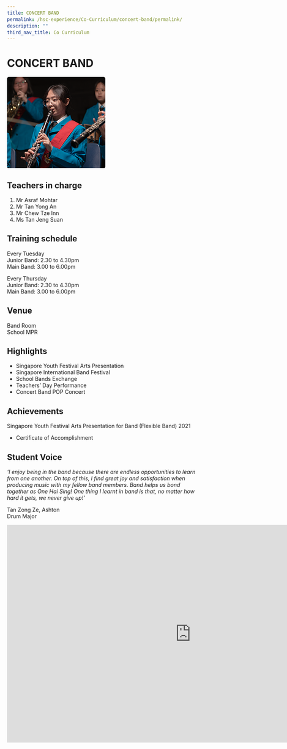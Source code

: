 ```yaml
---
title: CONCERT BAND
permalink: /hsc-experience/Co-Curriculum/concert-band/permalink/
description: ""
third_nav_title: Co Curriculum
---
```

CONCERT BAND
============
![](/images/Band.png)

Teachers in charge
------------------

1.  Mr Asraf Mohtar
2.  Mr Tan Yong An
3.  Mr Chew Tze Inn
4.  Ms Tan Jeng Suan

Training schedule
-----------------

Every Tuesday  
Junior Band: 2.30 to 4.30pm  
Main Band: 3.00 to 6.00pm  
  
Every Thursday  
Junior Band: 2.30 to 4.30pm  
Main Band: 3.00 to 6.00pm

Venue
-----

Band Room  
School MPR

Highlights
----------

*   Singapore Youth Festival Arts Presentation
*   Singapore International Band Festival
*   School Bands Exchange
*   Teachers’ Day Performance
*   Concert Band POP Concert

Achievements
------------

Singapore Youth Festival Arts Presentation for Band (Flexible Band) 2021  

*   Certificate of Accomplishment

Student Voice
-------------

_‘I enjoy being in the band because there are endless opportunities to learn from one another. On top of this, I find great joy and satisfaction when producing music with my fellow band members. Band helps us bond together as One Hai Sing! One thing I learnt in band is that, no matter how hard it gets, we never give up!’_  
  
Tan Zong Ze, Ashton  
Drum Major

<iframe allowfullscreen="true" height="569" width="960" frameborder="0" src="https://docs.google.com/presentation/d/e/2PACX-1vTiDp_4TBVPgzooq8yXpMXJL57M973yjqUGqVygD0shUxKtKu5moTDa1Ms0bnEecKBTp6yhpVOOO-IU/embed?start=false&amp;loop=false&amp;delayms=3000"></iframe>